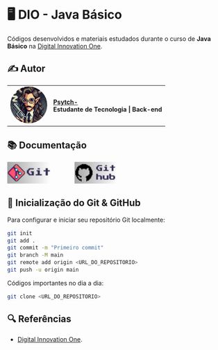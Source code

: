# 🖥️ DIO - Java Básico

Códigos desenvolvidos e materiais estudados durante o curso de **Java Básico** na [Digital Innovation One](https://www.dio.me/).  

## ✍️ Autor  

<table>
  <tr>
    <td><center><img src="https://github.com/Psytch-01/DIO-Java-Basico/blob/main/Assets/Psytch-.png" width="85" style="border-radius: 50%;"></center></td>
    <td>
      <strong><a href="https://github.com/Psytch-01">Psytch-</a><br></strong>
      <strong>Estudante de Tecnologia | Back-end </strong>
    </td>
  </tr>
</table>

## 📚 Documentação

[<img src="https://raw.githubusercontent.com/Psytch-01/DIO-Java-Basico/main/Assets/1.png" alt="Imagem 1" width="100" style="margin-right: 20px;"/>](https://git-scm.com/doc)&nbsp;&nbsp;&nbsp;&nbsp;&nbsp;&nbsp;&nbsp;&nbsp; [<img src="https://raw.githubusercontent.com/Psytch-01/DIO-Java-Basico/main/Assets/2.png" alt="Imagem 2" width="100"/>](https://docs.github.com/pt)

## 🚀 Inicialização do Git & GitHub
Para configurar e iniciar seu repositório Git localmente:  

```sh
git init
git add .
git commit -m "Primeiro commit"
git branch -M main
git remote add origin <URL_DO_REPOSITORIO>
git push -u origin main

```
Códigos importantes no dia a dia:
```sh 
git clone <URL_DO_REPOSITORIO>

```

## 🔍 Referências 
- [Digital Innovation One](https://www.dio.me/).
